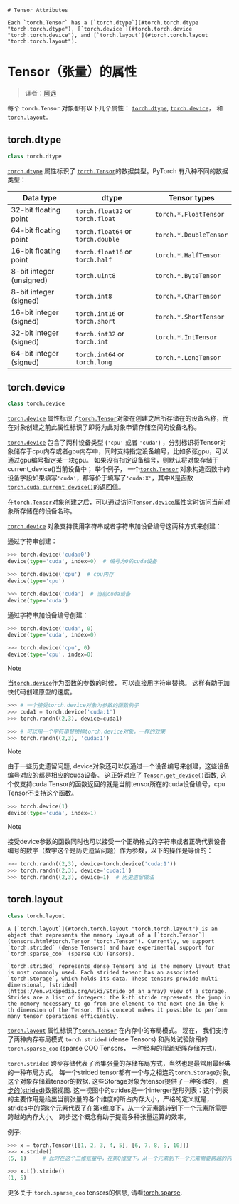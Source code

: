 
```
# Tensor Attributes

Each `torch.Tensor` has a [`torch.dtype`](#torch.torch.dtype "torch.torch.dtype"), [`torch.device`](#torch.torch.device "torch.torch.device"), and [`torch.layout`](#torch.torch.layout "torch.torch.layout").
```
# Tensor（张量）的属性
> 译者：[阿远](https://github.com/yuange250)

每个 `torch.Tensor` 对象都有以下几个属性： [`torch.dtype`](#torch.torch.dtype "torch.torch.dtype"), [`torch.device`](#torch.torch.device "torch.torch.device")， 和 [`torch.layout`](#torch.torch.layout "torch.torch.layout")。

## torch.dtype

```py
class torch.dtype
```

[`torch.dtype`](#torch.torch.dtype "torch.torch.dtype") 属性标识了 [`torch.Tensor`](tensors.html#torch.Tensor "torch.Tensor")的数据类型。PyTorch 有八种不同的数据类型：

| Data type | dtype | Tensor types |
| --- | --- | --- |
| 32-bit floating point | `torch.float32` or `torch.float` | `torch.*.FloatTensor` |
| 64-bit floating point | `torch.float64` or `torch.double` | `torch.*.DoubleTensor` |
| 16-bit floating point | `torch.float16` or `torch.half` | `torch.*.HalfTensor` |
| 8-bit integer (unsigned) | `torch.uint8` | `torch.*.ByteTensor` |
| 8-bit integer (signed) | `torch.int8` | `torch.*.CharTensor` |
| 16-bit integer (signed) | `torch.int16` or `torch.short` | `torch.*.ShortTensor` |
| 32-bit integer (signed) | `torch.int32` or `torch.int` | `torch.*.IntTensor` |
| 64-bit integer (signed) | `torch.int64` or `torch.long` | `torch.*.LongTensor` |

## torch.device

```py
class torch.device
```

[`torch.device`](#torch.torch.device "torch.torch.device") 属性标识了[`torch.Tensor`](tensors.html#torch.Tensor "torch.Tensor")对象在创建之后所存储在的设备名称，而在对象创建之前此属性标识了即将为此对象申请存储空间的设备名称。

[`torch.device`](#torch.torch.device "torch.torch.device") 包含了两种设备类型 (`'cpu'` 或者 `'cuda'`) ，分别标识将Tensor对象储存于cpu内存或者gpu内存中，同时支持指定设备编号，比如多张gpu，可以通过gpu编号指定某一块gpu。 如果没有指定设备编号，则默认将对象存储于current_device()当前设备中； 举个例子， 一个[`torch.Tensor`](tensors.html#torch.Tensor "torch.Tensor") 对象构造函数中的设备字段如果填写`'cuda'`，那等价于填写了`'cuda:X'`，其中X是函数 [`torch.cuda.current_device()`](cuda.html#torch.cuda.current_device "torch.cuda.current_device")的返回值。

在[`torch.Tensor`](tensors.html#torch.Tensor "torch.Tensor")对象创建之后，可以通过访问[`Tensor.device`](tensors.html#torch.Tensor.device "torch.Tensor.device")属性实时访问当前对象所存储在的设备名称。

[`torch.device`](#torch.torch.device "torch.torch.device") 对象支持使用字符串或者字符串加设备编号这两种方式来创建：

通过字符串创建：

```py
>>> torch.device('cuda:0')
device(type='cuda', index=0)  # 编号为0的cuda设备

>>> torch.device('cpu')  # cpu内存
device(type='cpu')

>>> torch.device('cuda')  # 当前cuda设备
device(type='cuda')

```

通过字符串加设备编号创建：

```py
>>> torch.device('cuda', 0)
device(type='cuda', index=0)

>>> torch.device('cpu', 0)
device(type='cpu', index=0)

```

Note

当[`torch.device`](#torch.torch.device "torch.torch.device")作为函数的参数的时候， 可以直接用字符串替换。 这样有助于加快代码创建原型的速度。

```py
>>> # 一个接受torch.device对象为参数的函数例子
>>> cuda1 = torch.device('cuda:1')
>>> torch.randn((2,3), device=cuda1)

```

```py
>>> # 可以用一个字符串替换掉torch.device对象，一样的效果
>>> torch.randn((2,3), 'cuda:1')

```

Note

由于一些历史遗留问题, device对象还可以仅通过一个设备编号来创建，这些设备编号对应的都是相应的cuda设备。 这正好对应了 [`Tensor.get_device()`](tensors.html#torch.Tensor.get_device "torch.Tensor.get_device")函数, 这个仅支持cuda Tensor的函数返回的就是当前tensor所在的cuda设备编号，cpu Tensor不支持这个函数。

```py
>>> torch.device(1)
device(type='cuda', index=1)

```

Note

接受device参数的函数同时也可以接受一个正确格式的字符串或者正确代表设备编号的数字（数字这个是历史遗留问题）作为参数，以下的操作是等价的：

```py
>>> torch.randn((2,3), device=torch.device('cuda:1'))
>>> torch.randn((2,3), device='cuda:1')
>>> torch.randn((2,3), device=1)  # 历史遗留做法

```

## torch.layout

```py
class torch.layout
```

```
A [`torch.layout`](#torch.torch.layout "torch.torch.layout") is an object that represents the memory layout of a [`torch.Tensor`](tensors.html#torch.Tensor "torch.Tensor"). Currently, we support `torch.strided` (dense Tensors) and have experimental support for `torch.sparse_coo` (sparse COO Tensors).

`torch.strided` represents dense Tensors and is the memory layout that is most commonly used. Each strided tensor has an associated `torch.Storage`, which holds its data. These tensors provide multi-dimensional, [strided](https://en.wikipedia.org/wiki/Stride_of_an_array) view of a storage. Strides are a list of integers: the k-th stride represents the jump in the memory necessary to go from one element to the next one in the k-th dimension of the Tensor. This concept makes it possible to perform many tensor operations efficiently.
```

[`torch.layout`](#torch.torch.layout "torch.torch.layout") 属性标识了[`torch.Tensor`](tensors.html#torch.Tensor "torch.Tensor") 在内存中的布局模式。 现在， 我们支持了两种内存布局模式 `torch.strided` (dense Tensors) 和尚处试验阶段的`torch.sparse_coo` (sparse COO Tensors， 一种经典的稀疏矩阵存储方式).

`torch.strided` 跨步存储代表了密集张量的存储布局方式，当然也是最常用最经典的一种布局方式。 每一个strided tensor都有一个与之相连的`torch.Storage`对象, 这个对象存储着tensor的数据. 这些Storage对象为tensor提供了一种多维的， [跨步的(strided)](https://en.wikipedia.org/wiki/Stride_of_an_array)数据视图. 这一视图中的strides是一个interger整形列表：这个列表的主要作用是给出当前张量的各个维度的所占内存大小，严格的定义就是，strides中的第k个元素代表了在第k维度下，从一个元素跳转到下一个元素所需要跨越的内存大小。 跨步这个概念有助于提高多种张量运算的效率。

例子:

```py
>>> x = torch.Tensor([[1, 2, 3, 4, 5], [6, 7, 8, 9, 10]])
>>> x.stride() 
(5, 1)     # 此时在这个二维张量中，在第0维度下，从一个元素到下一个元素需要跨越的内存大小是5，比如x[0] 到x[1]需要跨越x[0]这5个元素, 在第1维度下，是1，如x[0, 0]到x[0, 1]需要跨越1个元素

>>> x.t().stride()
(1, 5)

```

更多关于 `torch.sparse_coo` tensors的信息, 请看[torch.sparse](sparse.html#sparse-docs).

